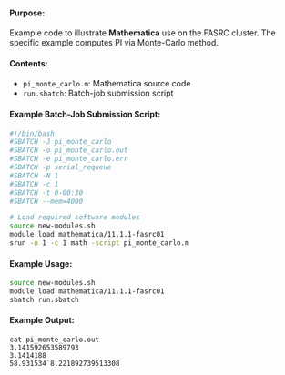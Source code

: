 #### Purpose:

Example code to illustrate **Mathematica** use on the FASRC cluster. The specific example computes PI via Monte-Carlo method.

#### Contents:

* <code>pi\_monte\_carlo.m</code>: Mathematica source code
* <code>run.sbatch</code>: Batch-job submission script

#### Example Batch-Job Submission Script:

```bash
#!/bin/bash
#SBATCH -J pi_monte_carlo
#SBATCH -o pi_monte_carlo.out
#SBATCH -e pi_monte_carlo.err
#SBATCH -p serial_requeue
#SBATCH -N 1
#SBATCH -c 1
#SBATCH -t 0-00:30
#SBATCH --mem=4000

# Load required software modules
source new-modules.sh
module load mathematica/11.1.1-fasrc01
srun -n 1 -c 1 math -script pi_monte_carlo.m
```

#### Example Usage:

```bash
source new-modules.sh
module load mathematica/11.1.1-fasrc01
sbatch run.sbatch
```
#### Example Output:

```
cat pi_monte_carlo.out
3.141592653589793
3.1414188
58.931534`8.221892739513308
```
